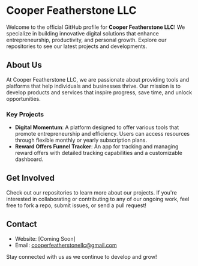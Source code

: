 # Cooper Featherstone LLC

Welcome to the official GitHub profile for **Cooper Featherstone LLC**! We specialize in building innovative digital solutions that enhance entrepreneurship, productivity, and personal growth. Explore our repositories to see our latest projects and developments.

## About Us

At Cooper Featherstone LLC, we are passionate about providing tools and platforms that help individuals and businesses thrive. Our mission is to develop products and services that inspire progress, save time, and unlock opportunities.

### Key Projects
- **Digital Momentum**: A platform designed to offer various tools that promote entrepreneurship and efficiency. Users can access resources through flexible monthly or yearly subscription plans.
- **Reward Offers Funnel Tracker**: An app for tracking and managing reward offers with detailed tracking capabilities and a customizable dashboard.

## Get Involved
Check out our repositories to learn more about our projects. If you're interested in collaborating or contributing to any of our ongoing work, feel free to fork a repo, submit issues, or send a pull request!

## Contact
- Website: [Coming Soon]
- Email: cooperfeatherstonellc@gmail.com

Stay connected with us as we continue to develop and grow!
<!---
CooperFeatherstoneLLC/CooperFeatherstoneLLC is a ✨ special ✨ repository because its `README.md` (this file) appears on your GitHub profile.
You can click the Preview link to take a look at your changes.
--->
